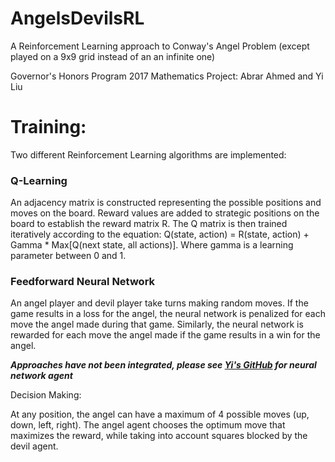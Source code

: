 # AngelsDevilsRL
A Reinforcement Learning approach to Conway's Angel Problem (except played on a 9x9 grid instead of an an infinite one)

Governor's Honors Program 2017 Mathematics Project: Abrar Ahmed and Yi Liu

# Training:

Two different Reinforcement Learning algorithms are implemented:

  ### Q-Learning 
  
  An adjacency matrix is constructed representing the possible positions and moves on the board. Reward values are added to strategic positions on the board to establish the reward matrix R. The Q matrix is then trained iteratively according to the equation: Q(state, action) = R(state, action) + Gamma * Max[Q(next state, all actions)]. Where gamma is a learning parameter between 0 and 1.

  ### Feedforward Neural Network
  
  An angel player and devil player take turns making random moves. If the game results in a loss for the angel, the neural network is penalized for each move the angel made during that game. Similarly, the neural network is rewarded for each move the angel made if the game results in a win for the angel.

***Approaches have not been integrated, please see [Yi's GitHub](https://github.com/yiliu77) for neural network agent***


Decision Making:

  At any position, the angel can have a maximum of 4 possible moves (up, down, left, right). The angel agent chooses the optimum move that maximizes the reward, while taking into account squares blocked by the devil agent.
